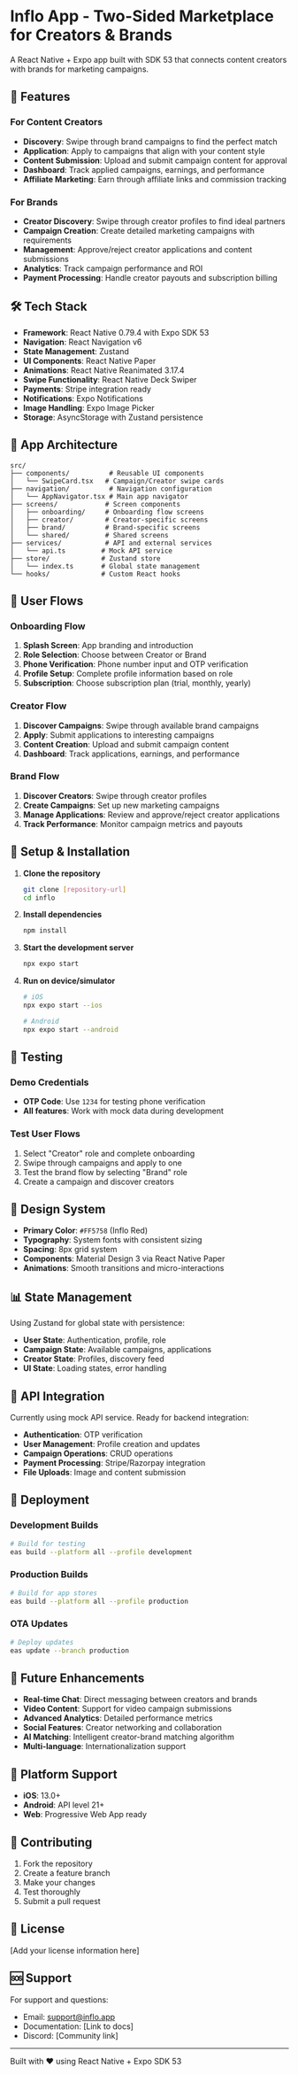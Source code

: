 # Inflo App - Two-Sided Marketplace for Creators & Brands

A React Native + Expo app built with SDK 53 that connects content creators with brands for marketing campaigns.

## 🚀 Features

### For Content Creators
- **Discovery**: Swipe through brand campaigns to find the perfect match
- **Application**: Apply to campaigns that align with your content style
- **Content Submission**: Upload and submit campaign content for approval
- **Dashboard**: Track applied campaigns, earnings, and performance
- **Affiliate Marketing**: Earn through affiliate links and commission tracking

### For Brands
- **Creator Discovery**: Swipe through creator profiles to find ideal partners
- **Campaign Creation**: Create detailed marketing campaigns with requirements
- **Management**: Approve/reject creator applications and content submissions
- **Analytics**: Track campaign performance and ROI
- **Payment Processing**: Handle creator payouts and subscription billing

## 🛠 Tech Stack

- **Framework**: React Native 0.79.4 with Expo SDK 53
- **Navigation**: React Navigation v6
- **State Management**: Zustand
- **UI Components**: React Native Paper
- **Animations**: React Native Reanimated 3.17.4
- **Swipe Functionality**: React Native Deck Swiper
- **Payments**: Stripe integration ready
- **Notifications**: Expo Notifications
- **Image Handling**: Expo Image Picker
- **Storage**: AsyncStorage with Zustand persistence

## 📱 App Architecture

```
src/
├── components/          # Reusable UI components
│   └── SwipeCard.tsx   # Campaign/Creator swipe cards
├── navigation/          # Navigation configuration
│   └── AppNavigator.tsx # Main app navigator
├── screens/            # Screen components
│   ├── onboarding/     # Onboarding flow screens
│   ├── creator/        # Creator-specific screens
│   ├── brand/          # Brand-specific screens
│   └── shared/         # Shared screens
├── services/           # API and external services
│   └── api.ts         # Mock API service
├── store/             # Zustand store
│   └── index.ts       # Global state management
└── hooks/             # Custom React hooks
```

## 🎯 User Flows

### Onboarding Flow
1. **Splash Screen**: App branding and introduction
2. **Role Selection**: Choose between Creator or Brand
3. **Phone Verification**: Phone number input and OTP verification
4. **Profile Setup**: Complete profile information based on role
5. **Subscription**: Choose subscription plan (trial, monthly, yearly)

### Creator Flow
1. **Discover Campaigns**: Swipe through available brand campaigns
2. **Apply**: Submit applications to interesting campaigns
3. **Content Creation**: Upload and submit campaign content
4. **Dashboard**: Track applications, earnings, and performance

### Brand Flow
1. **Discover Creators**: Swipe through creator profiles
2. **Create Campaigns**: Set up new marketing campaigns
3. **Manage Applications**: Review and approve/reject creator applications
4. **Track Performance**: Monitor campaign metrics and payouts

## 🔧 Setup & Installation

1. **Clone the repository**
   ```bash
   git clone [repository-url]
   cd inflo
   ```

2. **Install dependencies**
   ```bash
   npm install
   ```

3. **Start the development server**
   ```bash
   npx expo start
   ```

4. **Run on device/simulator**
   ```bash
   # iOS
   npx expo start --ios
   
   # Android
   npx expo start --android
   ```

## 🧪 Testing

### Demo Credentials
- **OTP Code**: Use `1234` for testing phone verification
- **All features**: Work with mock data during development

### Test User Flows
1. Select "Creator" role and complete onboarding
2. Swipe through campaigns and apply to one
3. Test the brand flow by selecting "Brand" role
4. Create a campaign and discover creators

## 🎨 Design System

- **Primary Color**: `#FF5758` (Inflo Red)
- **Typography**: System fonts with consistent sizing
- **Spacing**: 8px grid system
- **Components**: Material Design 3 via React Native Paper
- **Animations**: Smooth transitions and micro-interactions

## 📊 State Management

Using Zustand for global state with persistence:

- **User State**: Authentication, profile, role
- **Campaign State**: Available campaigns, applications
- **Creator State**: Profiles, discovery feed
- **UI State**: Loading states, error handling

## 🔌 API Integration

Currently using mock API service. Ready for backend integration:

- **Authentication**: OTP verification
- **User Management**: Profile creation and updates
- **Campaign Operations**: CRUD operations
- **Payment Processing**: Stripe/Razorpay integration
- **File Uploads**: Image and content submission

## 🚀 Deployment

### Development Builds
```bash
# Build for testing
eas build --platform all --profile development
```

### Production Builds
```bash
# Build for app stores
eas build --platform all --profile production
```

### OTA Updates
```bash
# Deploy updates
eas update --branch production
```

## 🔮 Future Enhancements

- **Real-time Chat**: Direct messaging between creators and brands
- **Video Content**: Support for video campaign submissions
- **Advanced Analytics**: Detailed performance metrics
- **Social Features**: Creator networking and collaboration
- **AI Matching**: Intelligent creator-brand matching algorithm
- **Multi-language**: Internationalization support

## 📱 Platform Support

- **iOS**: 13.0+
- **Android**: API level 21+
- **Web**: Progressive Web App ready

## 🤝 Contributing

1. Fork the repository
2. Create a feature branch
3. Make your changes
4. Test thoroughly
5. Submit a pull request

## 📄 License

[Add your license information here]

## 🆘 Support

For support and questions:
- Email: support@inflo.app
- Documentation: [Link to docs]
- Discord: [Community link]

---

Built with ❤️ using React Native + Expo SDK 53 